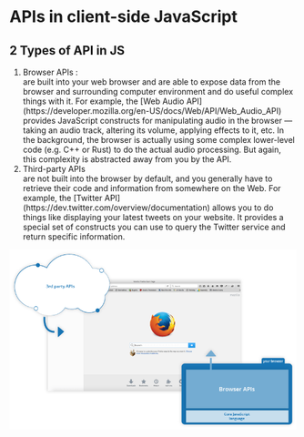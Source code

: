 # APIs in client-side JavaScript

## 2 Types of API in JS 
<ol>
<li>
Browser APIs :  <br/>
are built into your web browser and are able to expose data from the browser and surrounding computer environment and do useful complex things with it. For example, the [Web Audio API](https://developer.mozilla.org/en-US/docs/Web/API/Web_Audio_API) provides JavaScript constructs for manipulating audio in the browser — taking an audio track, altering its volume, applying effects to it, etc. In the background, the browser is actually using some complex lower-level code (e.g. C++ or Rust) to do the actual audio processing. But again, this complexity is abstracted away from you by the API.
</li>
<li>Third-party APIs <br/>
are not built into the browser by default, and you generally have to retrieve their code and information from somewhere on the Web. For example, the [Twitter API] (https://dev.twitter.com/overview/documentation) allows you to do things like displaying your latest tweets on your website. It provides a special set of constructs you can use to query the Twitter service and return specific information.


</li>
</ol>
<img src="./browser.png">

